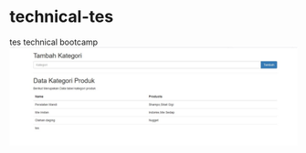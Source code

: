 # technical-tes
tes technical bootcamp
![alt text](https://github.com/panji31/technical-tes/blob/master/table.jpg "screenshot jawaban 7")
